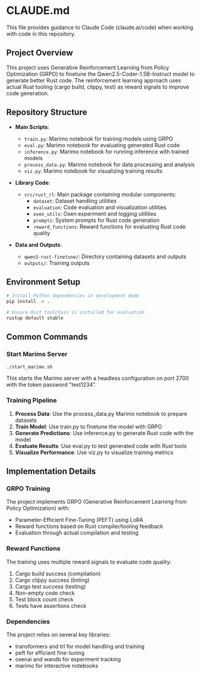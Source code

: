 # CLAUDE.md

This file provides guidance to Claude Code (claude.ai/code) when working with code in this repository.

## Project Overview

This project uses Generative Reinforcement Learning from Policy Optimization (GRPO) to finetune the Qwen2.5-Coder-1.5B-Instruct model to generate better Rust code. The reinforcement learning approach uses actual Rust tooling (cargo build, clippy, test) as reward signals to improve code generation.

## Repository Structure

- **Main Scripts**:
  - `train.py`: Marimo notebook for training models using GRPO
  - `eval.py`: Marimo notebook for evaluating generated Rust code
  - `inference.py`: Marimo notebook for running inference with trained models
  - `process_data.py`: Marimo notebook for data processing and analysis
  - `viz.py`: Marimo notebook for visualizing training results

- **Library Code**:
  - `src/rust_rl`: Main package containing modular components:
    - `dataset`: Dataset handling utilities
    - `evaluation`: Code evaluation and visualization utilities
    - `oxen_utils`: Oxen experiment and logging utilities
    - `prompts`: System prompts for Rust code generation
    - `reward_functions`: Reward functions for evaluating Rust code quality

- **Data and Outputs**:
  - `qwen3-rust-finetune/`: Directory containing datasets and outputs
  - `outputs/`: Training outputs

## Environment Setup

```bash
# Install Python dependencies in development mode
pip install -e .

# Ensure Rust toolchain is installed for evaluation
rustup default stable
```

## Common Commands

### Start Marimo Server

```bash
./start_marimo.sh
```

This starts the Marimo server with a headless configuration on port 2700 with the token password "test1234".

### Training Pipeline

1. **Process Data**: Use the process_data.py Marimo notebook to prepare datasets
2. **Train Model**: Use train.py to finetune the model with GRPO
3. **Generate Predictions**: Use inference.py to generate Rust code with the model
4. **Evaluate Results**: Use eval.py to test generated code with Rust tools
5. **Visualize Performance**: Use viz.py to visualize training metrics

## Implementation Details

### GRPO Training

The project implements GRPO (Generative Reinforcement Learning from Policy Optimization) with:
- Parameter-Efficient Fine-Tuning (PEFT) using LoRA
- Reward functions based on Rust compiler/tooling feedback
- Evaluation through actual compilation and testing

### Reward Functions

The training uses multiple reward signals to evaluate code quality:
1. Cargo build success (compilation)
2. Cargo clippy success (linting)
3. Cargo test success (testing)
4. Non-empty code check
5. Test block count check
6. Tests have assertions check

### Dependencies

The project relies on several key libraries:
- transformers and trl for model handling and training
- peft for efficient fine-tuning
- oxenai and wandb for experiment tracking
- marimo for interactive notebooks